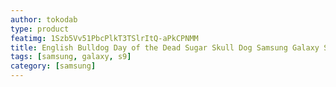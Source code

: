 ```yaml
---
author: tokodab
type: product
featimg: 1Szb5Vv51PbcPlkT3TSlrItQ-aPkCPNMM
title: English Bulldog Day of the Dead Sugar Skull Dog Samsung Galaxy S9 Case
tags: [samsung, galaxy, s9]
category: [samsung]
---
```

